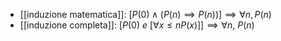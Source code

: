 - [[induzione matematica]]: $[P(0)\wedge(P(n)\implies P(n))]\implies \forall n, P(n)$
- [[induzione completa]]: $[P(0)\ e\ [\forall x \leq nP(x)]]\implies \forall n,\ P(n)$
